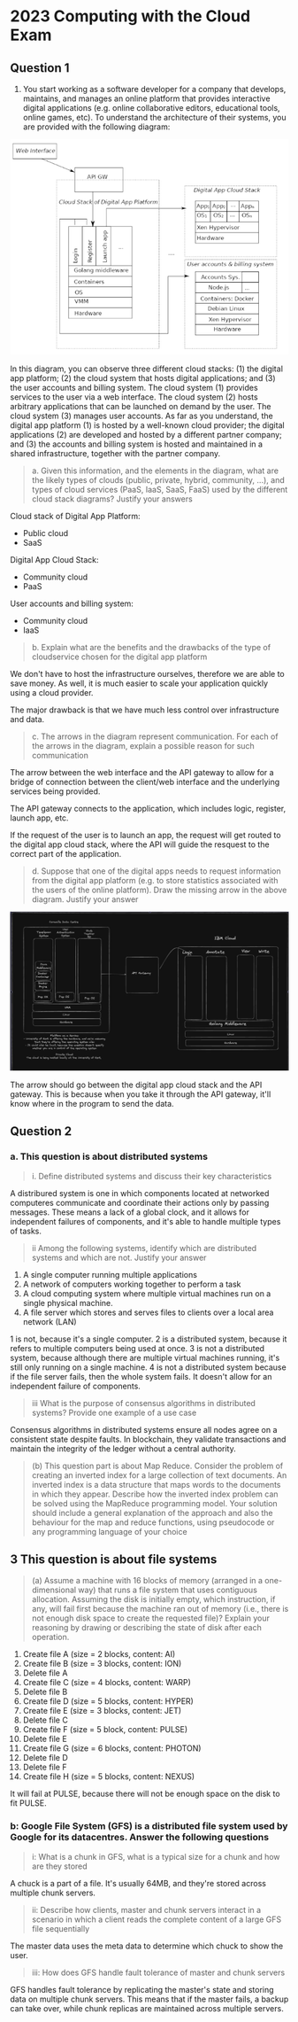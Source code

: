 # 2023 Computing with the Cloud Exam

## Question 1

1. You start working as a software developer for a company that develops,
maintains, and manages an online platform that provides interactive digital
applications (e.g. online collaborative editors, educational tools, online games,
etc). To understand the architecture of their systems, you are provided with the
following diagram:

![Question1](Question1Image.png)

In this diagram, you can observe three different cloud stacks: (1) the digital app platform; (2) the cloud system that hosts digital applications; and (3) the user
accounts and billing system. The cloud system (1) provides services to the user
via a web interface. The cloud system (2) hosts arbitrary applications that can
be launched on demand by the user. The cloud system (3) manages user
accounts. As far as you understand, the digital app platform (1) is hosted by a
well-known cloud provider; the digital applications (2) are developed and hosted
by a different partner company; and (3) the accounts and billing system is
hosted and maintained in a shared infrastructure, together with the partner
company.

> a. Given this information, and the elements in the diagram, what are the likely types of clouds (public, private, hybrid, community, ...), and types of cloud services (PaaS, IaaS, SaaS, FaaS) used by the different cloud stack diagrams? Justify your answers

Cloud stack of Digital App Platform:

- Public cloud
- SaaS

Digital App Cloud Stack:

- Community cloud
- PaaS

User accounts and billing system:

- Community cloud
- IaaS

> b. Explain what are the benefits and the drawbacks of the type of cloudservice chosen for the digital app platform

We don't have to host the infrastructure ourselves, therefore we are able to save money. As well, it is much easier to scale your application quickly using a cloud provider.

The major drawback is that we have much less control over infrastructure and data.

> c. The arrows in the diagram represent communication. For each of the arrows in the diagram, explain a possible reason for such communication

The arrow between the web interface and the API gateway to allow for a bridge of connection between the client/web interface and the underlying services being provided.

The API gateway connects to the application, which includes logic, register, launch app, etc.

If the request of the user is to launch an app, the request will get routed to the digital app cloud stack, where the API will guide the resquest to the correct part of the application.

> d. Suppose that one of the digital apps needs to request information from the digital app platform (e.g. to store statistics associated with the users of the online platform). Draw the missing arrow in the above diagram. Justify your answer

![Question 1D Drawing](Question1DDrawing.png)

The arrow should go between the digital app cloud stack and the API gateway. This is because when you take it through the API gateway, it'll know where in the program to send the data.

## Question 2

### a. This question is about distributed systems

> i. Define distributed systems and discuss their key characteristics

A distribured system is one in which components located at networked computeres communicate and coordinate their actions only by passing messages. These means a lack of a global clock, and it allows for independent failures of components, and it's able to handle multiple types of tasks.

> ii Among the following systems, identify which are distributed systems and which are not. Justify your answer

1. A single computer running multiple applications
2. A network of computers working together to perform a task
3. A cloud computing system where multiple virtual machines run on a single physical machine.
4. A file server which stores and serves files to clients over a local area network (LAN)

1 is not, because it's a single computer.
2 is a distributed system, because it refers to multiple computers being used at once.
3 is not a distributed system, because although there are multiple virtual machines running, it's still only running on a single machine.
4 is not a distributed system because if the file server fails, then the whole system fails. It doesn't allow for an independent failure of components.

> iii What is the purpose of consensus algorithms in distributed systems? Provide one example of a use case

Consensus algorithms in distributed systems ensure all nodes agree on a consistent state despite faults. In blockchain, they validate transactions and maintain the integrity of the ledger without a central authority.

> (b) This question part is about Map Reduce. Consider the problem of creating an inverted index for a large collection of text documents. An inverted index is a data structure that maps words to the documents in which they appear. Describe how the inverted index problem can be solved using the MapReduce programming model. Your solution should include a general explanation of the approach and also the behaviour for the map and reduce functions, using pseudocode or any programming language of your choice

## 3 This question is about file systems

> (a) Assume a machine with 16 blocks of memory (arranged in a one- dimensional way) that runs a file system that uses contiguous allocation. Assuming the disk is initially empty, which instruction, if any, will fail first because the machine ran out of memory (i.e., there is not enough disk space to create the requested file)? Explain your reasoning by drawing or describing the state of disk after each operation.

1. Create file A (size = 2 blocks, content: AI)
2. Create file B (size = 3 blocks, content: ION)
3. Delete file A
4. Create file C (size = 4 blocks, content: WARP)
5. Delete file B
6. Create file D (size = 5 blocks, content: HYPER)
7. Create file E (size = 3 blocks, content: JET)
8. Delete file C
9. Create file F (size = 5 block, content: PULSE)
10. Delete file E
11. Create file G (size = 6 blocks, content: PHOTON)
12. Delete file D
13. Delete file F
14. Create file H (size = 5 blocks, content: NEXUS)

It will fail at PULSE, because there will not be enough space on the disk to fit PULSE.

### b: Google File System (GFS) is a distributed file system used by Google for its datacentres. Answer the following questions

> i: What is a chunk in GFS, what is a typical size for a chunk and how are they stored

A chuck is a part of a file. It's usually 64MB, and they're stored across multiple chunk servers.

> ii: Describe how clients, master and chunk servers interact in a scenario in which a client reads the complete content of a large GFS file sequentially

The master data uses the meta data to determine which chuck to show the user.

> iii: How does GFS handle fault tolerance of master and chunk servers

GFS handles fault tolerance by replicating the master's state and storing data on multiple chunk servers. This means that if the master fails, a backup can take over, while chunk replicas are maintained across multiple servers.
